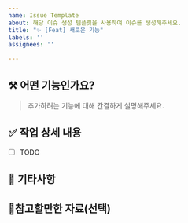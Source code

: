 ```yaml
---
name: Issue Template
about: 해당 이슈 생성 템플릿을 사용하여 이슈를 생성해주세요.
title: "✨ [Feat] 새로운 기능"
labels: ''
assignees: ''

---
```


## ⚒️ 어떤 기능인가요?

> 추가하려는 기능에 대해 간결하게 설명해주세요.


## ✅ 작업 상세 내용

- [ ] TODO


## 📌 기타사항


## 📎참고할만한 자료(선택)